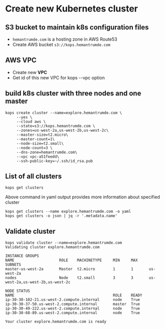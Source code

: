 # Create new Kubernetes cluster 
## S3 bucket to maintain k8s configuration files
* <code>hemantrumde.com</code> is a hosting zone in AWS Route53
* Create AWS bucket ```s3://kops.hemantrumde.com``` 

## AWS VPC 
* Create new **VPC** 
* Get id of this new VPC for kops --vpc option

## build k8s cluster with three nodes and one master 
```
kops create cluster --name=explore.hemantrumde.com \
     --yes \
     --cloud aws \
     --state=s3://kops.hemantrumde.com \
     --zones=us-west-2a,us-west-2b,us-west-2c\
     --master-size=t2.micro\
     --master-count=1\
     --node-size=t2.small\
     --node-count=3 \
     --dns-zone=hemantrumde.com\
     --vpc vpc-a51feedd\
     --ssh-public-key=~/.ssh/id_rsa.pub
```
## List of all clusters
```
kops get clusters 
```
Above command in yaml output provides more information about specified cluster
```
kops get clusters --name explore.hemantrumde.com -o yaml
kops get clusters -o json | jq -r '.metadata.name'
```

## Validate cluster 
```
kops validate cluster --name=explore.hemantrumde.com
Validating cluster explore.hemantrumde.com

INSTANCE GROUPS
NAME                    ROLE    MACHINETYPE     MIN     MAX     SUBNETS
master-us-west-2a       Master  t2.micro        1       1       us-west-2a
nodes                   Node    t2.small        3       3       us-west-2a,us-west-2b,us-west-2c

NODE STATUS
NAME                                            ROLE    READY
ip-30-30-102-21.us-west-2.compute.internal      node    True
ip-30-30-37-50.us-west-2.compute.internal       master  True
ip-30-30-49-222.us-west-2.compute.internal      node    True
ip-30-30-68-89.us-west-2.compute.internal       node    True

Your cluster explore.hemantrumde.com is ready
```
